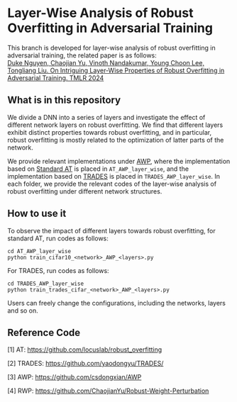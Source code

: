 # Layer-Wise Analysis of Robust Overfitting in Adversarial Training

This branch is developed for layer-wise analysis of robust overfitting in adversarial training, the related paper is as follows:  
[Duke Nguyen, Chaojian Yu, Vinoth Nandakumar, Young Choon Lee, Tongliang Liu. On Intriguing Layer-Wise Properties of Robust Overfitting in Adversarial Training. TMLR 2024](https://openreview.net/forum?id=phk5CcKTcc)

## What is in this repository
We divide a DNN into a series of layers and investigate the effect of different network layers on robust overfitting. We find that different layers exhibit distinct properties towards robust overfitting, and in particular, robust overfitting is mostly related to the optimization of latter parts of the network.

We provide relevant implementations under [AWP](https://github.com/csdongxian/AWP), where the implementation based on [Standard AT](https://github.com/locuslab/robust_overfitting) is placed in `AT_AWP_layer_wise`, and the implementation based on [TRADES](https://github.com/yaodongyu/TRADES/) is placed in `TRADES_AWP_layer_wise`. In each folder, we provide the relevant codes of the layer-wise analysis of robust overfitting under different network structures.

## How to use it
To observe the impact of different layers towards robust overfitting, for standard AT, run codes as follows:
```
cd AT_AWP_layer_wise
python train_cifar10_<network>_AWP_<layers>.py
```
For TRADES, run codes as follows:
```
cd TRADES_AWP_layer_wise
python train_trades_cifar_<network>_AWP_<layers>.py
```
Users can freely change the configurations, including the networks, layers and so on.

## Reference Code
[1] AT: https://github.com/locuslab/robust_overfitting

[2] TRADES: https://github.com/yaodongyu/TRADES/

[3] AWP: https://github.com/csdongxian/AWP

[4] RWP: https://github.com/ChaojianYu/Robust-Weight-Perturbation
